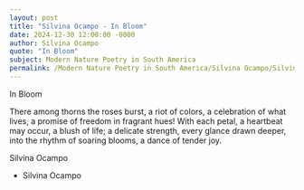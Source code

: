 ```yaml
---
layout: post
title: "Silvina Ocampo - In Bloom"
date: 2024-12-30 12:00:00 -0000
author: Silvina Ocampo
quote: "In Bloom"
subject: Modern Nature Poetry in South America
permalink: /Modern Nature Poetry in South America/Silvina Ocampo/Silvina Ocampo - In Bloom
---
```


In Bloom

There among thorns
the roses burst,
a riot of colors,
a celebration of what lives,
a promise of freedom
in fragrant hues!
With each petal,
a heartbeat may occur,
a blush of life;
a delicate strength,
every glance drawn deeper,
into the rhythm of soaring blooms,
a dance of tender joy.

Silvina Ocampo

- Silvina Ocampo
